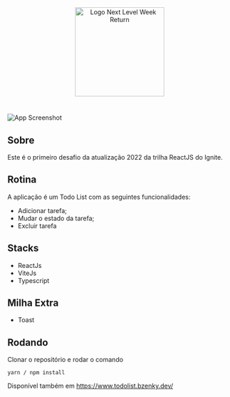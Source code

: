 <div align=center>
  <img src="https://i.imgur.com/cVAsZfL.png" alt="Logo Next Level Week Return" width="200px">
</div>

#

![App Screenshot](https://i.imgur.com/SqudCk2.png)

## Sobre
Este é o primeiro desafio da atualização 2022 da trilha ReactJS do Ignite.

## Rotina

A aplicação é um Todo List com as seguintes funcionalidades:
- Adicionar tarefa;
- Mudar o estado da tarefa;
- Excluir tarefa

## Stacks
- ReactJs
- ViteJs
- Typescript

## Milha Extra
- Toast

## Rodando

Clonar o repositório e rodar o comando
```
yarn / npm install
```

Disponível também em https://www.todolist.bzenky.dev/
